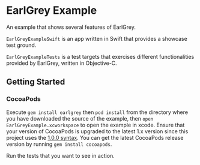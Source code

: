 # EarlGrey Example

An example that shows several features of EarlGrey.

`EarlGreyExampleSwift` is an app written in Swift that provides a showcase test ground.

`EarlGreyExampleTests` is a test targets that exercises
different functionalities provided by EarlGrey, written in Objective-C.

## Getting Started

### CocoaPods

Execute `gem install earlgrey` then `pod install` from the directory where you have downloaded
the source of the example, then `open EarlGreyExample.xcworkspace` to open the example in xcode.
Ensure that your version of CocoaPods is upgraded to the latest 1.x version since this project uses the
[1.0.0 syntax](http://blog.cocoapods.org/CocoaPods-1.0/). You can get the latest CocoaPods release version by
running `gem install cocoapods`.

Run the tests that you want to see in action.
